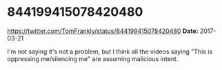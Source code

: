 # 844199415078420480
https://twitter.com/TomFrankly/status/844199415078420480
**Date:** 2017-03-21

I'm not saying it's not a problem, but I think all the videos saying "This is oppressing me/silencing me" are assuming malicious intent.
